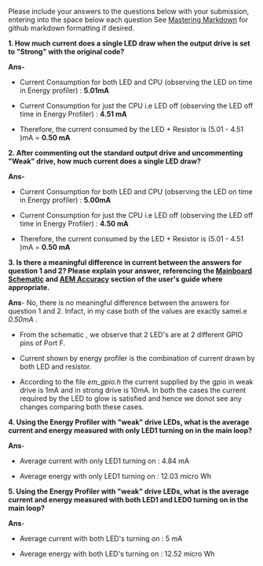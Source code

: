 Please include your answers to the questions below with your submission, entering into the space below each question
See [Mastering Markdown](https://guides.github.com/features/mastering-markdown/) for github markdown formatting if desired.

**1. How much current does a single LED draw when the output drive is set to "Strong" with the original code?**

**Ans-**
* Current Consumption for both LED and CPU (observing the LED on time in Energy profiler) : **5.01mA**

* Current Consumption for just the CPU i.e LED off (observing the LED off time in Energy Profiler) : **4.51 mA**
      
* Therefore, the current consumed by the LED + Resistor is (5.01 - 4.51 )mA = **0.50 mA**
      

**2. After commenting out the standard output drive and uncommenting "Weak" drive, how much current does a single LED draw?**

**Ans-**
* Current Consumption for both LED and CPU (observing the LED on time in Energy profiler) : **5.00mA**

* Current Consumption for just the CPU i.e LED off (observing the LED off time in Energy Profiler) : **4.50 mA**
  
* Therefore, the current consumed by the LED + Resistor is (5.01 - 4.51 )mA = **0.50 mA**

**3. Is there a meaningful difference in current between the answers for question 1 and 2? Please explain your answer, 
referencing the [Mainboard Schematic](https://www.silabs.com/documents/public/schematic-files/WSTK-Main-BRD4001A-A01-schematic.pdf) and [AEM Accuracy](https://www.silabs.com/documents/login/user-guides/ug279-brd4104a-user-guide.pdf) section of the user's guide where appropriate.**

**Ans**- 
No, there is no meaningful difference between the answers for question 1 and 2. Infact, in my case both of the values are exactly samei.e *0.50mA* . 
* From the schematic , we observe that 2 LED's are at 2 different GPIO pins of Port F.

* Current shown by energy profiler is the combination of current drawn by both LED and resistor.

* According to the file *em_gpio.h* the current supplied by the gpio in weak drive is 1mA and in strong drive is 10mA. In both the cases the current required by the LED to glow is satisfied and hence we donot see any changes comparing both these cases.

**4. Using the Energy Profiler with "weak" drive LEDs, what is the average current and energy measured with only LED1 turning on in the main loop?**

**Ans**-
* Average current with only LED1 turning on : 4.84 mA

* Average energy with only LED1 turning on : 12.03 micro Wh

**5. Using the Energy Profiler with "weak" drive LEDs, what is the average current and energy measured with both LED1 and LED0 turning on in the main loop?**

**Ans**-
* Average current with both LED's turning on : 5 mA

* Average energy with both LED's turning on : 12.52 micro Wh
